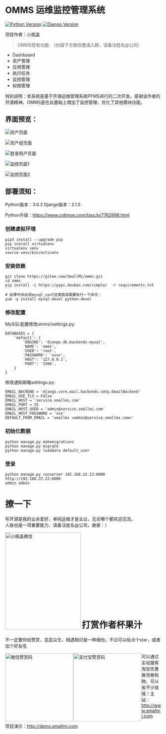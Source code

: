 OMMS 运维监控管理系统
=======================

[![Python Version](https://img.shields.io/badge/Python--3.6.2-paasing-green.svg)](https://img.shields.io/badge/Python--3.6.2-paasing-green.svg)
[![Django Version](https://img.shields.io/badge/Django--2.1.5-paasing-green.svg)](https://img.shields.io/badge/Django--2.1.5-paasing-green.svg)

项目作者：小瓶盖

> OMMS现有功能: （扫描下方微信邀请入群，请备注姓名@公司）

- Dashboard
- 资产管理
- 应用管理
- 执行任务
- 监控管理
- 权限管理

特别说明：本系统是基于开源运维管理系统PFMS进行的二次开发，感谢该作者的开源精神。OMMS是在此基础上增加了监控管理，优化了其他模块功能。


## 界面预览：
![资产页面](https://gitee.com/uploads/images/2017/1103/163547_29bfb40b_1521920.png "1.png")

![资产组页面](https://gitee.com/uploads/images/2017/1103/163605_b696ec54_1521920.png "2.png")

![登录用户页面](https://gitee.com/uploads/images/2017/1103/163642_d9e5b600_1521920.png "3.png")

![监控页面1](https://images.gitee.com/uploads/images/2019/0129/164022_60343dd9_1521920.jpeg)

![监控页面2](https://images.gitee.com/uploads/images/2019/0129/164112_7780e34b_1521920.png)



## 部署须知：
Python版本：3.6.2
Django版本：2.1.5

Python升级：https://www.cnblogs.com/tssc/p/7762998.html

### 创建虚拟环境

```
pip3 install --upgrade pip
pip install virtualenv
virtualenv venv
source venv/bin/activate
```

### 安装依赖

```
git clone https://gitee.com/SmallMi/omms.git
cd omms
pip install -i https://pypi.douban.com/simple/  -r requirements.txt

# 如果中间出现mysql_conf这类错误需要执行一下命令：
yum -y install mysql-devel python-devel

```

### 修改配置


MySQL配置修改omms/settings.py:

```
DATABASES = {
    'default': {
        'ENGINE': 'django.db.backends.mysql',
        'NAME': 'omms',
        'USER': 'root',
        'PASSWORD': 'xxxx',
        'HOST': '127.0.0.1',
        'PORT': '3306',
    }
}
```
修改通知邮箱settings.py:

```
EMAIL_BACKEND = 'django.core.mail.backends.smtp.EmailBackend'
EMAIL_USE_TLS = False
EMAIL_HOST = 'service.smallmi.com'
EMAIL_PORT = 25
EMAIL_HOST_USER = 'admin@service.smallmi.com'
EMAIL_HOST_PASSWORD = 'xxx'
DEFAULT_FROM_EMAIL = 'smallmi <admin@service.smallmi.com>'

```

### 初始化数据
```
python manage.py makemigrations
python manage.py migrate
python manage.py loaddata default_user

```

### 登录

```
python manage.py runserver 192.168.22.22:8000
http://192.168.22.22:8000
admin admin
```

撩一下
=========================
写开源是我的业余爱好，单纯运维才是主业，无论哪个都欢迎交流。  
人脉也是一项重要能力，请备注姓名@公司，谢谢：）

<img src="https://images.gitee.com/uploads/images/2019/0129/172228_8aabccd0_1521920.jpeg" width="244" height="314" alt="小瓶盖微信" align=left />


<br><br><br><br><br><br><br><br><br><br><br><br><br><br>

打赏作者杯果汁
=========================
不一定要你给赞赏，芸芸众生，相遇相识是一种缘份。不过可以给点个star，或者加个好友吼

<img src="https://images.gitee.com/uploads/images/2019/0129/171904_f6efc3e7_1521920.jpeg" width="220" height="220" alt="微信赞赏码" style="float: left;"/>

<img src="https://images.gitee.com/uploads/images/2019/0129/172138_4a5aa6bc_1521920.jpeg" width="220" height="220" alt="支付宝赞赏码" style="float: left;"/>


可以通过主站搜索淘宝优惠券领券购物，可以省不少钱哦！主站：http://www.smallmi.com

项目演示：http://demo.smallmi.com